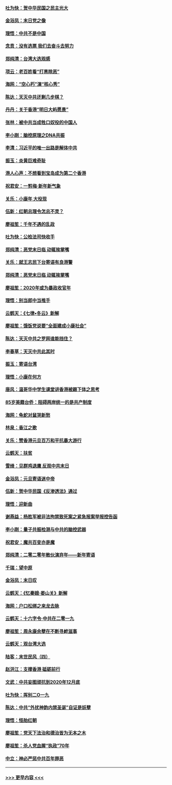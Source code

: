 #### [吐为快：贺中华民国之民主光大](../pages/nsc993/n11788618.md?t=01131002) 
#### [金浴凤：末日党之像](../pages/nsc993/n11787475.md?t=01131002) 
#### [理悟：中共不是中国](../pages/nsc993/n11787463.md?t=01131002) 
#### [念贲：没有选票  我们去奋斗去努力](../pages/nsc993/n11787398.md?t=01131002) 
#### [郑纯清：台湾大选观感](../pages/nsc993/n11786210.md?t=01131002) 
#### [项云：老百姓看“打黑除恶”](../pages/nsc993/n11785398.md?t=01131002) 
#### [海网：“空心朽”演“核心秀”](../pages/nsc993/n11783874.md?t=01131002) 
#### [陈达：天灭中共还剩几步棋？](../pages/nsc993/n11783719.md?t=01131002) 
#### [丹丹：关于香港“明日大屿愿景”](../pages/nsc993/n11783273.md?t=01131002) 
#### [张林：被中共当成牲口奴役的中国人](../pages/nsc993/n11782397.md?t=01131002) 
#### [李小刚：脑控原理之DNA共振](../pages/nsc993/n11780962.md?t=01131002) 
#### [李清：习近平的唯一出路是解体中共](../pages/nsc993/n11780866.md?t=01131002) 
#### [振玉：炎黄巨难奇耻](../pages/nsc993/n11779632.md?t=01131002) 
#### [港人心声：不想看到宝岛成为第二个香港](../pages/nsc993/n11778817.md?t=01131002) 
#### [祝君安：一剪梅‧新年新气象](../pages/nsc993/n11776340.md?t=01131002) 
#### [关乐：小康年 大役现](../pages/nsc993/n11774213.md?t=01131002) 
#### [伍新：红朝总理令怎总不灵？](../pages/nsc993/n11770813.md?t=01131002) 
#### [廖祖笙：千年不遇的乱政](../pages/nsc993/n11770373.md?t=01131002) 
#### [吐为快：公检法司快收手](../pages/nsc993/n11770359.md?t=01131002) 
#### [郑纯清：恶党末日临 动辄挨掌嘴](../pages/nsc993/n11769912.md?t=01131002) 
#### [关乐：就王志民下台寄语有良港警](../pages/nsc993/n11769903.md?t=01131002) 
#### [郑纯清：恶党末日临 动辄挨掌嘴](../pages/nsc993/n11769356.md?t=01131002) 
#### [廖祖笙：2020年或为暴政收官年](../pages/nsc993/n11768216.md?t=01131002) 
#### [理悟：别当郎中当推手](../pages/nsc993/n11768243.md?t=01131002) 
#### [云鹤天：《七律▪冬云》新解](../pages/nsc993/n11768204.md?t=01131002) 
#### [廖祖笙：饿饭党说要“全面建成小康社会”](../pages/nsc993/n11767482.md?t=01131002) 
#### [陈达：天灭中共之罗网谁能挡住？](../pages/nsc993/n11767465.md?t=01131002) 
#### [李春草：天灭中共此其时](../pages/nsc993/n11767452.md?t=01131002) 
#### [振玉：寄语台湾](../pages/nsc993/n11767432.md?t=01131002) 
#### [理悟：小康在何方](../pages/nsc993/n11767394.md?t=01131002) 
#### [唐风：温哥华中学生课堂讲香港被踢下体之思考](../pages/nsc993/n11766848.md?t=01131002) 
#### [85岁美籍台侨：阻碍两岸统一的是共产制度](../pages/nsc993/n11765043.md?t=01131002) 
#### [海网：龟蛇对鼠哭新愁](../pages/nsc993/n11764895.md?t=01131002) 
#### [林泉：香江之歌](../pages/nsc993/n11764415.md?t=01131002) 
#### [关乐：赞香港元旦百万和平抗暴大游行](../pages/nsc993/n11764382.md?t=01131002) 
#### [云鹤天：扶贫](../pages/nsc993/n11764245.md?t=01131002) 
#### [雪绮：见群鸡退鹰  反观中共末日](../pages/nsc993/n11762112.md?t=01131002) 
#### [金浴凤：元旦寄语迷中帝](../pages/nsc993/n11761788.md?t=01131002) 
#### [伍新：贺中华民国《反渗透法》通过](../pages/nsc993/n11761994.md?t=01131002) 
#### [理悟：迎新曲](../pages/nsc993/n11761152.md?t=01131002) 
#### [谢燕益：杨胜军被非法拘禁致死案之紧急报案举报控告函](../pages/nsc993/n11756134.md?t=01131002) 
#### [李小刚：量子共振检测与中共的脑控武器](../pages/nsc993/n11754518.md?t=01131002) 
#### [祝君安：魔共百变亦是魔](../pages/nsc993/n11754469.md?t=01131002) 
#### [郑纯清：二零二零年散伙演弃年——新年寄语](../pages/nsc993/n11754195.md?t=01131002) 
#### [千瑞：望中原](../pages/nsc993/n11754159.md?t=01131002) 
#### [金浴凤：末日叹](../pages/nsc993/n11752359.md?t=01131002) 
#### [云鹤天：《忆秦娥‧娄山关》新解](../pages/nsc993/n11752348.md?t=01131002) 
#### [海网：户口松绑之来龙去脉](../pages/nsc993/n11752328.md?t=01131002) 
#### [云鹤天：十六字令‧中共在二零一九](../pages/nsc993/n11752305.md?t=01131002) 
#### [廖祖笙：周永康余孽在不断寻衅滋事](../pages/nsc993/n11751013.md?t=01131002) 
#### [云鹤天：观台湾大选](../pages/nsc993/n11751007.md?t=01131002) 
#### [陆客：末世民风（四）](../pages/nsc993/n11749203.md?t=01131002) 
#### [赵洪江：支撑香港 砥砺前行](../pages/nsc993/n11748482.md?t=01131002) 
#### [文武：中共妄图顽抗到2020年12月底](../pages/nsc993/n11748446.md?t=01131002) 
#### [吐为快：挥别二O一九](../pages/nsc993/n11748411.md?t=01131002) 
#### [陈达：中共“外扰神韵内禁圣诞”自证是妖孽](../pages/nsc993/n11748226.md?t=01131002) 
#### [理悟：怪胎红朝](../pages/nsc993/n11748206.md?t=01131002) 
#### [廖祖笙：党天下法治和德治皆为无本之木](../pages/nsc993/n11748135.md?t=01131002) 
#### [廖祖笙：杀人党血腥“执政”70年](../pages/nsc993/n11745144.md?t=01131002) 
#### [中立：神必严惩中共百年罪恶](../pages/nsc993/n11744970.md?t=01131002) 

----
#### [ >>> 更早内容 <<< ](../indexes/nsc993-earlier.md)
